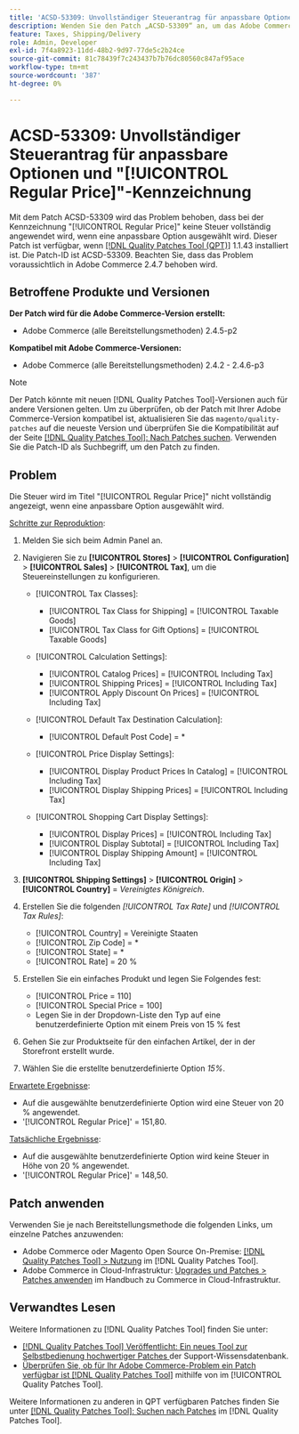```yaml
---
title: 'ACSD-53309: Unvollständiger Steuerantrag für anpassbare Optionen und [!UICONTROL Regular Price]'
description: Wenden Sie den Patch „ACSD-53309“ an, um das Adobe Commerce-Problem zu beheben, bei dem bei Auswahl einer anpassbaren Option die Steuer im Titel "[!UICONTROL Regular Price]" nicht vollständig angewendet wird.
feature: Taxes, Shipping/Delivery
role: Admin, Developer
exl-id: 7f4a8923-11dd-48b2-9d97-77de5c2b24ce
source-git-commit: 81c78439f7c243437b7b76dc80560c847af95ace
workflow-type: tm+mt
source-wordcount: '387'
ht-degree: 0%

---
```


# ACSD-53309: Unvollständiger Steuerantrag für anpassbare Optionen und &quot;[!UICONTROL Regular Price]&quot;-Kennzeichnung

Mit dem Patch ACSD-53309 wird das Problem behoben, dass bei der Kennzeichnung &quot;[!UICONTROL Regular Price]&quot; keine Steuer vollständig angewendet wird, wenn eine anpassbare Option ausgewählt wird. Dieser Patch ist verfügbar, wenn [[!DNL Quality Patches Tool (QPT)]](https://experienceleague.adobe.com/en/docs/commerce-knowledge-base/kb/announcements/commerce-announcements/magento-quality-patches-released-new-tool-to-self-serve-quality-patches) 1.1.43 installiert ist. Die Patch-ID ist ACSD-53309. Beachten Sie, dass das Problem voraussichtlich in Adobe Commerce 2.4.7 behoben wird.

## Betroffene Produkte und Versionen

**Der Patch wird für die Adobe Commerce-Version erstellt:**

* Adobe Commerce (alle Bereitstellungsmethoden) 2.4.5-p2

**Kompatibel mit Adobe Commerce-Versionen:**

* Adobe Commerce (alle Bereitstellungsmethoden) 2.4.2 - 2.4.6-p3

>[!NOTE]
>
>Der Patch könnte mit neuen [!DNL Quality Patches Tool]-Versionen auch für andere Versionen gelten. Um zu überprüfen, ob der Patch mit Ihrer Adobe Commerce-Version kompatibel ist, aktualisieren Sie das `magento/quality-patches` auf die neueste Version und überprüfen Sie die Kompatibilität auf der Seite [[!DNL Quality Patches Tool]: Nach Patches suchen](https://experienceleague.adobe.com/tools/commerce-quality-patches/index.html). Verwenden Sie die Patch-ID als Suchbegriff, um den Patch zu finden.

## Problem

Die Steuer wird im Titel &quot;[!UICONTROL Regular Price]&quot; nicht vollständig angezeigt, wenn eine anpassbare Option ausgewählt wird.

<u>Schritte zur Reproduktion</u>:

1. Melden Sie sich beim Admin Panel an.
1. Navigieren Sie zu **[!UICONTROL Stores]** > **[!UICONTROL Configuration]** > **[!UICONTROL Sales]** > **[!UICONTROL Tax]**, um die Steuereinstellungen zu konfigurieren.

   * [!UICONTROL Tax Classes]:

      * [!UICONTROL Tax Class for Shipping] = [!UICONTROL Taxable Goods]
      * [!UICONTROL Tax Class for Gift Options] = [!UICONTROL Taxable Goods]

   * [!UICONTROL Calculation Settings]:

      * [!UICONTROL Catalog Prices] = [!UICONTROL Including Tax]
      * [!UICONTROL Shipping Prices] = [!UICONTROL Including Tax]
      * [!UICONTROL Apply Discount On Prices] = [!UICONTROL Including Tax]

   * [!UICONTROL Default Tax Destination Calculation]:

      * [!UICONTROL Default Post Code] = *

   * [!UICONTROL Price Display Settings]:

      * [!UICONTROL Display Product Prices In Catalog] = [!UICONTROL Including Tax]
      * [!UICONTROL Display Shipping Prices] = [!UICONTROL Including Tax]

   * [!UICONTROL Shopping Cart Display Settings]:

      * [!UICONTROL Display Prices] = [!UICONTROL Including Tax]
      * [!UICONTROL Display Subtotal] = [!UICONTROL Including Tax]
      * [!UICONTROL Display Shipping Amount] = [!UICONTROL Including Tax]

1. **[!UICONTROL Shipping Settings]** > **[!UICONTROL Origin]** > **[!UICONTROL Country]** = *Vereinigtes Königreich*.

1. Erstellen Sie die folgenden *[!UICONTROL Tax Rate]* und *[!UICONTROL Tax Rules]*:

   * [!UICONTROL Country] = Vereinigte Staaten
   * [!UICONTROL Zip Code] = *
   * [!UICONTROL State] = *
   * [!UICONTROL Rate] = 20 %
1. Erstellen Sie ein einfaches Produkt und legen Sie Folgendes fest:
   * [!UICONTROL Price = 110]
   * [!UICONTROL Special Price = 100]
   * Legen Sie in der Dropdown-Liste den Typ auf eine benutzerdefinierte Option mit einem Preis von 15 % fest
1. Gehen Sie zur Produktseite für den einfachen Artikel, der in der Storefront erstellt wurde.
1. Wählen Sie die erstellte benutzerdefinierte Option *15%*.

<u>Erwartete Ergebnisse</u>:

* Auf die ausgewählte benutzerdefinierte Option wird eine Steuer von 20 % angewendet.
* &#39;[!UICONTROL Regular Price]&#39; = 151,80.

<u>Tatsächliche Ergebnisse</u>:

* Auf die ausgewählte benutzerdefinierte Option wird keine Steuer in Höhe von 20 % angewendet.
* &#39;[!UICONTROL Regular Price]&#39; = 148,50.

## Patch anwenden

Verwenden Sie je nach Bereitstellungsmethode die folgenden Links, um einzelne Patches anzuwenden:

* Adobe Commerce oder Magento Open Source On-Premise: [[!DNL Quality Patches Tool] > Nutzung](/help/tools/quality-patches-tool/usage.md) im [!DNL Quality Patches Tool].
* Adobe Commerce in Cloud-Infrastruktur: [Upgrades und Patches > Patches anwenden](https://experienceleague.adobe.com/docs/commerce-cloud-service/user-guide/develop/upgrade/apply-patches.html) im Handbuch zu Commerce in Cloud-Infrastruktur.

## Verwandtes Lesen

Weitere Informationen zu [!DNL Quality Patches Tool] finden Sie unter:

* [[!DNL Quality Patches Tool] Veröffentlicht: Ein neues Tool zur Selbstbedienung hochwertiger Patches ](https://experienceleague.adobe.com/en/docs/commerce-knowledge-base/kb/announcements/commerce-announcements/magento-quality-patches-released-new-tool-to-self-serve-quality-patches) der Support-Wissensdatenbank.
* [Überprüfen Sie, ob für Ihr Adobe Commerce-Problem ein Patch verfügbar ist [!DNL Quality Patches Tool]](/help/tools/quality-patches-tool/patches-available-in-qpt/check-patch-for-magento-issue-with-magento-quality-patches.md) mithilfe von im [!UICONTROL Quality Patches Tool].


Weitere Informationen zu anderen in QPT verfügbaren Patches finden Sie unter [[!DNL Quality Patches Tool]: Suchen nach Patches](https://experienceleague.adobe.com/tools/commerce-quality-patches/index.html) im [!DNL Quality Patches Tool].
